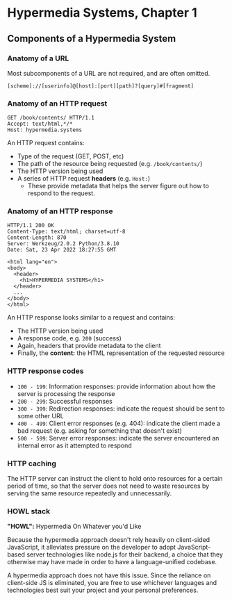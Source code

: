 # Hypermedia Systems, Chapter 1

## Components of a Hypermedia System

### Anatomy of a URL
Most subcomponents of a URL are not required, and are often omitted.
```
[scheme]://[userinfo]@[host]:[port][path]?[query]#[fragment]
```

### Anatomy of an HTTP request
```
GET /book/contents/ HTTP/1.1
Accept: text/html,*/*
Host: hypermedia.systems
```
An HTTP request contains:
- Type of the request (GET, POST, etc)
- The path of the resource being requested (e.g. `/book/contents/`)
- The HTTP version being used
- A series of HTTP request **headers** (e.g. `Host:`)
  - These provide metadata that helps the server figure out how to respond to the request.

### Anatomy of an HTTP response
```
HTTP/1.1 200 OK
Content-Type: text/html; charset=utf-8
Content-Length: 870
Server: Werkzeug/2.0.2 Python/3.8.10
Date: Sat, 23 Apr 2022 18:27:55 GMT

<html lang="en">
<body>
  <header>
    <h1>HYPERMEDIA SYSTEMS</h1>
  </header>
  ...
</body>
</html>
```
An HTTP response looks similar to a request and contains:
- The HTTP version being used
- A response code, e.g. `200` (success)
- Again, headers that provide metadata to the client
- Finally, the **content:** the HTML representation of the requested resource

### HTTP response codes
- `100 - 199`: Information responses: provide information about how the server is processing the response
- `200 - 299`: Successful responses
- `300 - 399`: Redirection responses: indicate the request should be sent to some other URL
- `400 - 499`: Client error responses (e.g. 404): indicate the client made a bad request (e.g. asking for something that doesn't exist)
- `500 - 599`: Server error responses: indicate the server encountered an internal error as it attempted to respond

### HTTP caching
The HTTP server can instruct the client to hold onto resources for a certain period of time, so that the server does not need to waste resources by serving the same resource repeatedly and unnecessarily.

### HOWL stack
**"HOWL":** Hypermedia On Whatever you'd Like

Because the hypermedia approach doesn't rely heavily on client-sided JavaScript, it alleviates pressure on the developer to adopt JavaScript-based server technologies like node.js for their backend, a choice that they otherwise may have made in order to have a language-unified codebase.

A hypermedia approach does not have this issue. Since the reliance on client-side JS is eliminated, you are free to use whichever languages and technologies best suit your project and your personal preferences.
  